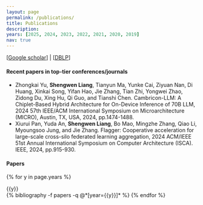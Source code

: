 ```yaml
---
layout: page
permalink: /publications/
title: Publications
description: 
years: [2025, 2024, 2023, 2022, 2021, 2020, 2019]
nav: true
---
```


[[Google scholar](https://scholar.google.com.hk/citations?user=KGyu9ZcAAAAJ&hl=en)] | [[DBLP](https://dblp.org/pid/241/4306.html)]

#### Recent papers in top-tier conferences/journals

- Zhongkai Yu, **Shengwen Liang**, Tianyun Ma, Yunke Cai, Ziyuan Nan, Di Huang, Xinkai Song, Yifan Hao, Jie Zhang, Tian Zhi, Yongwei Zhao, Zidong Du, Xing Hu, Qi Guo, and Tianshi Chen. Cambricon-LLM: A Chiplet-Based Hybrid Architecture for On-Device Inference of 70B LLM, 2024 57th IEEE/ACM International Symposium on Microarchitecture (MICRO), Austin, TX, USA, 2024, pp.1474-1488.
- Xiurui Pan, Yuda An, **Shengwen Liang**, Bo Mao, Mingzhe Zhang, Qiao Li, Myoungsoo Jung, and Jie Zhang. Flagger: Cooperative acceleration for large-scale cross-silo federated learning aggregation, 2024 ACM/IEEE 51st Annual International Symposium on Computer Architecture (ISCA). IEEE, 2024, pp.915-930.


#### Papers

<div class="publications">

{% for y in page.years %}
<div>{{y}}</div>
  {% bibliography -f papers -q @*[year={{y}}]* %}
{% endfor %}

</div>
